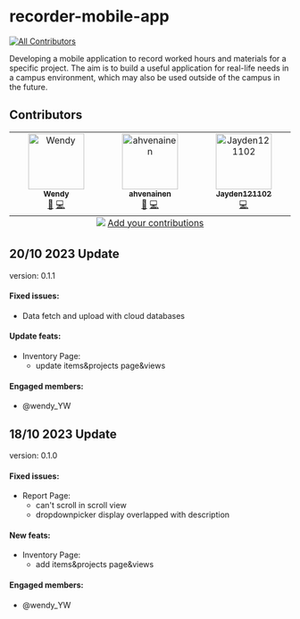 # recorder-mobile-app
<!-- ALL-CONTRIBUTORS-BADGE:START - Do not remove or modify this section -->
[![All Contributors](https://img.shields.io/badge/all_contributors-3-orange.svg?style=flat-square)](#contributors-)
<!-- ALL-CONTRIBUTORS-BADGE:END -->

Developing a mobile application to record worked hours and materials for a specific project. The aim is to build a useful application for real-life needs in a campus environment, which may also be used outside of the campus in the future.


## Contributors

<!-- ALL-CONTRIBUTORS-LIST:START - Do not remove or modify this section -->
<!-- prettier-ignore-start -->
<!-- markdownlint-disable -->
<table>
  <tbody>
    <tr>
      <td align="center" valign="top" width="14.28%"><a href="https://github.com/wendy-YW"><img src="https://avatars.githubusercontent.com/u/93748904?v=4?s=100" width="100px;" alt="Wendy"/><br /><sub><b>Wendy</b></sub></a><br /><a href="https://github.com/wendy-YW/recorder-mobile-app/commits?author=wendy-YW" title="Documentation">📖</a> <a href="https://github.com/wendy-YW/recorder-mobile-app/commits?author=wendy-YW" title="Code">💻</a></td>
      <td align="center" valign="top" width="14.28%"><a href="https://github.com/ahvenainen"><img src="https://avatars.githubusercontent.com/u/121426005?v=4?s=100" width="100px;" alt="ahvenainen"/><br /><sub><b>ahvenainen</b></sub></a><br /><a href="https://github.com/wendy-YW/recorder-mobile-app/commits?author=ahvenainen" title="Documentation">📖</a> <a href="https://github.com/wendy-YW/recorder-mobile-app/commits?author=ahvenainen" title="Code">💻</a></td>
      <td align="center" valign="top" width="14.28%"><a href="https://github.com/Jayden121102"><img src="https://avatars.githubusercontent.com/u/137092085?v=4?s=100" width="100px;" alt="Jayden121102"/><br /><sub><b>Jayden121102</b></sub></a><br /><a href="https://github.com/wendy-YW/recorder-mobile-app/commits?author=Jayden121102" title="Code">💻</a></td>
    </tr>
  </tbody>
  <tfoot>
    <tr>
      <td align="center" size="13px" colspan="7">
        <img src="https://raw.githubusercontent.com/all-contributors/all-contributors-cli/1b8533af435da9854653492b1327a23a4dbd0a10/assets/logo-small.svg">
          <a href="https://all-contributors.js.org/docs/en/bot/usage">Add your contributions</a>
        </img>
      </td>
    </tr>
  </tfoot>
</table>

<!-- markdownlint-restore -->
<!-- prettier-ignore-end -->

<!-- ALL-CONTRIBUTORS-LIST:END -->
<!-- prettier-ignore-start -->
<!-- markdownlint-disable -->

<!-- markdownlint-restore -->
<!-- prettier-ignore-end -->

<!-- ALL-CONTRIBUTORS-LIST:END -->

## 20/10 2023 Update

version: 0.1.1

#### Fixed issues:
- Data fetch and upload with cloud databases

#### Update feats:
- Inventory Page:
  -  update items&projects page&views

#### Engaged members:
- @wendy_YW

## 18/10 2023 Update

version: 0.1.0

#### Fixed issues:
- Report Page:
  - can't scroll in scroll view
  - dropdownpicker display overlapped with description

#### New feats:
- Inventory Page:
  - add items&projects page&views

#### Engaged members:
- @wendy_YW
